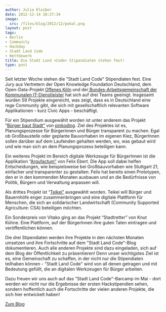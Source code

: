 ```yaml
---
author: Julia Kloiber
date: 2012-12-14 18:27:34
image:
  src: /files/blog/2012/12/pokal.png
layout: post
tags:
- Berlin
- Community
- Hackday
- Stadt Land Code
- Wettbewerb
title: Die Stadt Land <Code> Stipendiaten stehen fest!
type: post
---
```


Seit letzter Woche stehen die "Stadt Land Code" Stipendiaten fest. Eine Jury aus Vertretern der Open Knowledge Foundation Deutschland, dem Open-Data-Projekt [Offenes Köln](http://offeneskoeln.de/) und der[ Bundes-Arbeitsgemeinschaft der Kommunalen IT-Dienstleister](http://www.vitako.de/aktuelles/Seiten/default.aspx) hat sich auf drei Teams geeinigt. Insgesamt wurden 59 Projekte eingereicht, was zeigt, dass es in Deutschland eine rege Community gibt, die sich mit gesellschaftlich relevanten Software Applikationen - kurz Civic Apps - beschäftigt.

Für ein Stipendium ausgewählt worden ist unter anderem das Projekt “[Bürger baut Stadt”](http://stadtlandcode.de/blog/2012/12/10/buergerbautstadt.html) von [pinkoding](http://mamanoke.de/pinkoding/). Ziel des Projektes ist es, Planungsprozesse für Bürgerinnen und Bürger transparent zu machen. Egal ob Großbaustelle oder geplante Bauvorhaben im eigenen Kiez, BürgerInnen sollen darüber auf dem Laufenden gehalten werden, wo, was gebaut wird und wie man sich an dem Planungsprozess beteiligen kann.

Ein weiteres Projekt im Bereich digitale Werkzeuge für BürgerInnen ist die Applikation “[Argufactum”](http://stadtlandcode.de/blog/2012/12/14/Argufactum.html) von Felix Ebert. Die App soll dabei helfen Entscheidungen, wie beispielsweise bei Großbauvorhaben wie Stuttgart 21, einfacher und transparenter zu gestalten. Felix hat bereits einen Prototypen, den er in den kommenden Monaten ausbauen und an die Bedürfnisse von Politik, Bürgern und Verwaltung anpassen will.

Als drittes Projekt ist “[Teikei”](http://stadtlandcode.de/blog/2012/12/11/teikei.html) ausgewählt worden. Teikei will Bürger und Bauernhöfe enger zusammenbringen und eine digitale Plattform für Menschen, die sich an solidarischer Landwirtschaft (Community Supported Agriculture: CSA) beteiligen möchten.

Ein Sonderpreis von Vitako ging an das Projekt “Stadtretter” von Knut Kühne. Eine Plattform, auf der BürgerInnen ihre guten Taten eintragen und veröffentlichen können.

Die drei Stipendiaten werden ihre Projekte in den nächsten Monaten umsetzen und ihre Fortschritte auf dem "Stadt Land Code"-Blog dokumentieren. Auch alle anderen Projekte sind dazu eingeladen, sich auf dem Blog der Öffentlichkeit zu präsentieren! Denn unser wichtigstes Ziel ist es, eine Gemeinschaft zu schaffen, in der nicht nur die Stipendiaten teilhaben können - "Stadt Land Code" wird von all denen getragen und mit Bedeutung gefüllt, die an digitalen Werkzeugen für Bürger arbeiten.

Dazu freuen wir uns auch auf das "Stadt Land Code"-Barcamp im Mai - dort werden wir nicht nur die Ergebnisse der ersten Hackstipendien sehen, sondern hoffentlich auch die Fortschritte der vielen anderen Projekte, die sich hier entwickelt haben!

[Zum Blog](http://stadtlandcode.de/blog/)